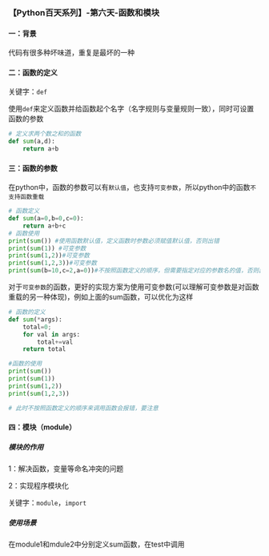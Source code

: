 ### 【Python百天系列】-第六天-函数和模块

#### 一：背景

代码有很多种坏味道，重复是最坏的一种

#### 二：函数的定义

关键字：`def`

使用`def`来定义函数并给函数起个名字（名字规则与变量规则一致），同时可设置函数的参数

```python
# 定义求两个数之和的函数
def sum(a,d):
    return a+b
```

#### 三：函数的参数

在python中，函数的参数可以有`默认值`，也支持`可变参数`，所以python中的函数`不支持函数重载`

```python
# 函数定义
def sum(a=0,b=0,c=0):
    return a+b+c
# 函数使用
print(sum()) #使用函数默认值，定义函数时参数必须赋值默认值，否则出错
print(sum(1)) #可变参数
print(sum(1,2))#可变参数
print(sum(1,2,3))#可变参数
print(sum(b=10,c=2,a=0))#不按照函数定义的顺序，但需要指定对应的参数名的值，否则出错
```

对于`可变参数`的函数，更好的实现方案为使用可变参数(可以理解可变参数是对函数重载的另一种体现)，例如上面的sum函数，可以优化为这样

```python
# 函数的定义
def sum(*args):
    total=0;
    for val in args:
        total+=val
    return total 

#函数的使用
print(sum())
print(sum(1)) 
print(sum(1,2))
print(sum(1,2,3))

# 此时不按照函数定义的顺序来调用函数会报错，要注意
```

#### 四：模块（module）

##### 模块的作用

1：解决函数，变量等命名冲突的问题

2：实现程序模块化

关键字：`module`，`import`

##### 使用场景

在module1和mdule2中分别定义sum函数，在test中调用

```python

```











